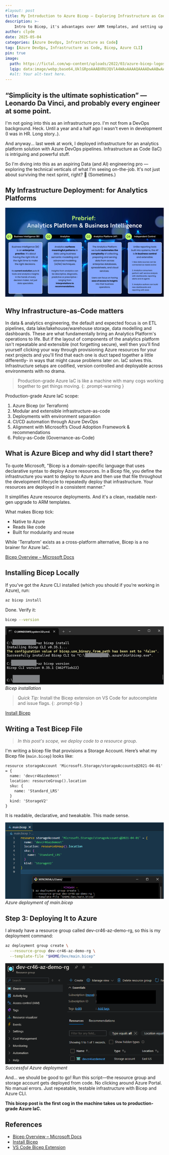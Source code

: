 ```yaml
---
#layout: post
title: My Introduction to Azure Bicep — Exploring Infrastructure as Code (IaC)
description: >-
    Intro to Bicep, it's advantages over ARM templates, and setting up the dev environment. 
author: clyde
date: 2025-05-04
categories: [Azure DevOps, Infrastructure as Code]
tag: [Azure DevOps, Infrastructure as Code, Bicep, Azure CLI]
pin: true
image:
  path: https://fictal.com/wp-content/uploads/2022/03/azure-bicep-logos-1000x493.png
  lqip: data:image/webp;base64,UklGRpoAAABXRUJQVlA4WAoAAAAQAAAADwAABwAAQUxQSDIAAAARL0AmbZurmr57yyIiqE8oiG0bejIYEQTgqiDA9vqnsUSI6H+oAERp2HZ65qP/VIAWAFZQOCBCAAAA8AEAnQEqEAAIAAVAfCWkAALp8sF8rgRgAP7o9FDvMCkMde9PK7euH5M1m6VWoDXf2FkP3BqV0ZYbO6NA/VFIAAAA
  #alt: Your alt-text here.
---
```


## “Simplicity is the ultimate sophistication” —Leonardo Da Vinci, and probably every engineer at some point.

I'm not going into this as an infrastructure pro.
I'm not from a DevOps background. Heck. Until a year and a half ago I wasn't even in development (I was in HR. Long story..).

And anyway... last week at work, I deployed infrastructure for an analytics platform solution with Azure DevOps pipelines. 
Infrastructure as Code (IaC) is intriguing and powerful stuff.

So I'm diving into this as an aspiring Data (and AI) engineering pro —exploring the technical verticals of what I'm seeing on-the-job.
It's not just about surviving the next sprint, right? 🌚 (Sometimes.)

## My Infrastructure Deployment: for Analytics Platforms
![](/posts/images/20250504-0.png)

## Why Infrastructure-as-Code matters
In data & analytics engineering, the default and expected focus is on ETL pipelines, data lake/lakehouse/warehouse storage, data modelling and dashboards. These are what fundamentally bring an Analytics Platform's operations to life. But if the layout of components of the analytics platform isn't repeatable and extensible (not forgetting secure), well then you'll find yourself clicking your way through provisioning Azure resources for your next projects and you'll find that each one is duct taped together a little differently- in ways that might cause problems later on.
IaC solves this. Infrastructure setups are codified, version controlled and deployable across environments with no drama.

> Production-grade Azure IaC is like a machine with many cogs working together to get things moving.
{: .prompt-warning }

Production-grade Azure IaC scope:
1. Azure Bicep (or Terraform)
2. Modular and extensible infrastructure-as-code
3. Deployments with environment separation
4. CI/CD automation through Azure DevOps
5. Alignment with Microsoft’s Cloud Adoption Framework & recommendations
6. Policy-as-Code (Governance-as-Code)


## What is Azure Bicep and why did I start there?

To quote Microsoft, "Bicep is a domain-specific language that uses declarative syntax to deploy Azure resources. In a Bicep file, you define the infrastructure you want to deploy to Azure and then use that file throughout the development lifecycle to repeatedly deploy that infrastructure. Your resources are deployed in a consistent manner."

It simplifies Azure resource deployments. And it's a clean, readable next-gen upgrade to ARM templates.

What makes Bicep tick:

* Native to Azure
* Reads like code
* Built for modularity and reuse

While 'Terraform' exists as a cross-platform alternative, Bicep is a no brainer for Azure IaC.

[Bicep Overview – Microsoft Docs](https://learn.microsoft.com/en-us/azure/azure-resource-manager/bicep/overview)


## Installing Bicep Locally

If you've got the Azure CLI installed (which you should if you’re working in Azure), run:

```bash
az bicep install
```

Done. Verify it:

```bash
bicep --version
```

![](/posts/images/20250504-1.png)
_Bicep installation_

> *Quick Tip:* Install the Bicep extension on VS Code for autocomplete and issue flags.
{: .prompt-tip }

[Install Bicep](https://learn.microsoft.com/en-us/azure/azure-resource-manager/bicep/install)

## Writing a Test Bicep File

> *In this post's scope, we deploy code to a resource group.*

I'm writing a bicep file that provisions a Storage Account. Here’s what my Bicep file (`main.bicep`) looks like:

```
resource storageAccount 'Microsoft.Storage/storageAccounts@2021-04-01' = {
  name: 'devcr46azdemost'
  location: resourceGroup().location
  sku: {
    name: 'Standard_LRS'
  }
  kind: 'StorageV2'
}
```

It is readable, declarative, and tweakable. This made sense. 

![](/posts/images/20250504-2.png)
_Azure deployment of main.bicep_

## Step 3: Deploying It to Azure

I already have a resource group called dev-cr46-az-demo-rg, so this is my deployment command:

```bash
az deployment group create \
  --resource-group dev-cr46-az-demo-rg \
  --template-file "$HOME/Dev/main.bicep"
```

![](/posts/images/20250504-3.png)
_Successful Azure deployment_

And... we should be good to go! Run this script—the resource group and storage account gets deployed from code. 
No clicking around Azure Portal. No manual errors. Just repeatable, testable infrastructure with Bicep and Azure CLI.

**This bicep post is the first cog in the machine takes us to production-grade Azure IaC.**

## References

* [Bicep Overview – Microsoft Docs](https://learn.microsoft.com/en-us/azure/azure-resource-manager/bicep/overview)
* [Install Bicep](https://learn.microsoft.com/en-us/azure/azure-resource-manager/bicep/install)
* [VS Code Bicep Extension](https://marketplace.visualstudio.com/items?itemName=ms-azuretools.vscode-bicep)








